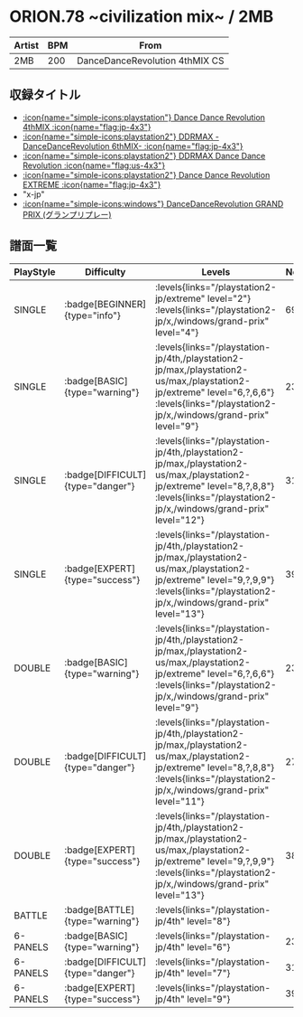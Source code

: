# ORION.78 \~civilization mix\~ / 2MB

|Artist|BPM|From|
|------|---|----|
|2MB|200|DanceDanceRevolution 4thMIX CS|

## 収録タイトル

- [:icon{name="simple-icons:playstation"} Dance Dance Revolution 4thMIX :icon{name="flag:jp-4x3"}](/playstation-jp/4th)
- [:icon{name="simple-icons:playstation2"} DDRMAX -DanceDanceRevolution 6thMIX- :icon{name="flag:jp-4x3"}](/playstation2-jp/max)
- [:icon{name="simple-icons:playstation2"} DDRMAX Dance Dance Revolution :icon{name="flag:us-4x3"}](/playstation2-us/max)
- [:icon{name="simple-icons:playstation2"} Dance Dance Revolution EXTREME :icon{name="flag:jp-4x3"}](/playstation2-jp/extreme)
- "x-jp"
- [:icon{name="simple-icons:windows"} DanceDanceRevolution GRAND PRIX (グランプリプレー)](/windows/grand-prix)

## 譜面一覧

|PlayStyle|Difficulty|Levels|Notes|Movie|
|---------|----------|------|-----|-----|
|SINGLE| :badge[BEGINNER]{type="info"}| :levels{links="/playstation2-jp/extreme" level="2"} :levels{links="/playstation2-jp/x,/windows/grand-prix" level="4"}|69/0||
|SINGLE| :badge[BASIC]{type="warning"}| :levels{links="/playstation-jp/4th,/playstation2-jp/max,/playstation2-us/max,/playstation2-jp/extreme" level="6,?,6,6"} :levels{links="/playstation2-jp/x,/windows/grand-prix" level="9"}|232/0||
|SINGLE| :badge[DIFFICULT]{type="danger"}| :levels{links="/playstation-jp/4th,/playstation2-jp/max,/playstation2-us/max,/playstation2-jp/extreme" level="8,?,8,8"} :levels{links="/playstation2-jp/x,/windows/grand-prix" level="12"}|313/0||
|SINGLE| :badge[EXPERT]{type="success"}| :levels{links="/playstation-jp/4th,/playstation2-jp/max,/playstation2-us/max,/playstation2-jp/extreme" level="9,?,9,9"} :levels{links="/playstation2-jp/x,/windows/grand-prix" level="13"}|398/0||
|DOUBLE| :badge[BASIC]{type="warning"}| :levels{links="/playstation-jp/4th,/playstation2-jp/max,/playstation2-us/max,/playstation2-jp/extreme" level="6,?,6,6"} :levels{links="/playstation2-jp/x,/windows/grand-prix" level="9"}|232/0||
|DOUBLE| :badge[DIFFICULT]{type="danger"}| :levels{links="/playstation-jp/4th,/playstation2-jp/max,/playstation2-us/max,/playstation2-jp/extreme" level="8,?,8,8"} :levels{links="/playstation2-jp/x,/windows/grand-prix" level="11"}|277/0||
|DOUBLE| :badge[EXPERT]{type="success"}| :levels{links="/playstation-jp/4th,/playstation2-jp/max,/playstation2-us/max,/playstation2-jp/extreme" level="9,?,9,9"} :levels{links="/playstation2-jp/x,/windows/grand-prix" level="13"}|383/0||
|BATTLE| :badge[BATTLE]{type="warning"}| :levels{links="/playstation-jp/4th" level="8"}|||
|6-PANELS| :badge[BASIC]{type="warning"}| :levels{links="/playstation-jp/4th" level="6"}|231/0||
|6-PANELS| :badge[DIFFICULT]{type="danger"}| :levels{links="/playstation-jp/4th" level="7"}|311/0||
|6-PANELS| :badge[EXPERT]{type="success"}| :levels{links="/playstation-jp/4th" level="9"}|398/0||
